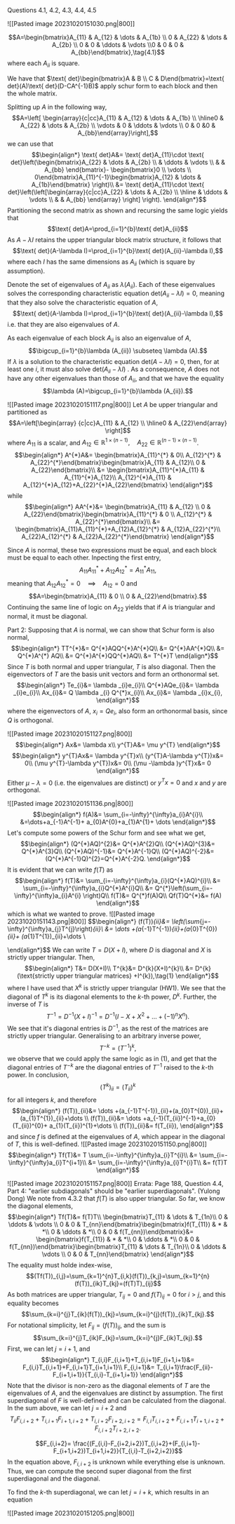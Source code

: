 Questions 4.1, 4.2, 4.3, 4.4, 4.5

![[Pasted image 20231020151030.png|800]]

$$A=\begin{bmatrix}A_{11} & A_{12} & \dots & A_{1b} \\ 0 & A_{22} & \dots & A_{2b} \\ 0 & 0  &  \ddots & \vdots \\0  & 0  &  0 &  A_{bb}\end{bmatrix},\tag{4.1}$$
where each $A_{ii}$ is square.

We have that $\text{ det}\begin{bmatrix}A & B \\ C & D\end{bmatrix}=\text{ det}(A)\text{ det}(D-CA^{-1}B)$ 
apply schur form to each block and then the whole matrix.

Splitting up $A$ in the following way,
$$A=\left[ \begin{array}{c|cc}A_{11} & A_{12} & \dots & A_{1b} \\ \hline0 & A_{22} & \dots & A_{2b} \\ \vdots & 0  &  \ddots & \vdots \\ 0 & 0  &0   &  A_{bb}\end{array}\right],$$
we can use that 
$$\begin{align*}
\text{ det}A&= \text{ det}A_{11}\cdot \text{ det}\left(\begin{bmatrix}A_{22} & \dots & A_{2b} \\  & \ddots & \vdots \\  &   & A_{bb} \end{bmatrix}- \begin{bmatrix}0 \\ \vdots \\ 0\end{bmatrix}A_{11}^{-1}\begin{bmatrix}A_{12} & \dots  & A_{1b}\end{bmatrix} \right)\\
&= \text{ det}A_{11}\cdot \text{ det}\left(\left[\begin{array}{c|cc}A_{22} & \dots & A_{2b} \\ \hline & \ddots & \vdots \\  &   & A_{bb} \end{array} \right] \right).
\end{align*}$$
Partitioning the second matrix as shown and recursing the same logic yields that
$$\text{ det}A=\prod_{i=1}^{b}\text{ det}A_{ii}$$
As $A-\lambda I$ retains the upper triangular block matrix structure, it follows that
$$\text{ det}(A-\lambda I)=\prod_{i=1}^{b}\text{ det}(A_{ii}-\lambda I),$$
where each $I$ has the same dimensions as $A_{ii}$ (which is square by assumption).

Denote the set of eigenvalues of $A_{ii}$ as $\lambda (A_{ii})$. Each of these eigenvalues solves the corresponding characteristic equation $\text{ det}(A_{ii}-\lambda I)=0$, meaning that they also solve the characteristic equation of $A$,
$$\text{ det}(A-\lambda I)=\prod_{i=1}^{b}\text{ det}(A_{ii}-\lambda I),$$
i.e. that they are also eigenvalues of $A$.

As each eigenvalue of each block $A_{ii}$ is also an eigenvalue of $A$, 
$$\bigcup_{i=1}^{b}\lambda (A_{ii}) \subseteq \lambda (A).$$
If $\lambda$ is a solution to the characteristic equation $\text{ det}(A-\lambda I)=0$, then, for at least one $i$, it must also solve $\text{ det}(A_{ii}-\lambda I)$ . As a consequence, $A$ does not have any other eigenvalues than those of $A_{ii}$, and that we have the equality
$$\lambda (A)=\bigcup_{i=1}^{b}\lambda (A_{ii}).$$

![[Pasted image 20231020151117.png|800]]
Let $A$ be upper triangular and partitioned as
$$A=\left[\begin{array} {c|cc}A_{11} & A_{12} \\ \hline0 & A_{22}\end{array} \right]$$
where $A_{11}$ is a scalar, and $A_{12}\in \mathbb{R}^{1\times (n-1)}, \quad A_{22}\in \mathbb{R}^{(n-1)\times(n-1)}$.
$$\begin{align*}
A^{*}A&= \begin{bmatrix}A_{11}^{*} & 0\\
A_{12}^{*} & A_{22}^{*}\end{bmatrix}\begin{bmatrix}A_{11} & A_{12}\\
0 & A_{22}\end{bmatrix}\\
&= \begin{bmatrix}A_{11}^{*}A_{11} & A_{11}^{*}A_{12}\\
A_{12}^{*}A_{11} & A_{12}^{*}A_{12}+A_{22}^{*}A_{22}\end{bmatrix}
\end{align*}$$
while
$$\begin{align*}
AA^{*}&= \begin{bmatrix}A_{11} & A_{12} \\ 0 & A_{22}\end{bmatrix}\begin{bmatrix}A_{11}^{*} & 0 \\ A_{12}^{*} & A_{22}^{*}\end{bmatrix}\\
&= \begin{bmatrix}A_{11}A_{11}^{*}+A_{12}A_{12}^{*} & A_{12}A_{22}^{*}\\
A_{22}A_{12}^{*} & A_{22}A_{22}^{*}\end{bmatrix}
\end{align*}$$

Since $A$ is normal, these two expressions must be equal, and each block must be equal to each other. Inpecting the first entry,
$$A_{11}A^{*}_{11}+A_{12}A_{12}^{*}=A_{11}^{*}A_{11},$$
meaning that $A_{12}A_{12}^{*}=0 \quad\implies\quad A_{12}=0$ and
$$A=\begin{bmatrix}A_{11} & 0 \\ 0 & A_{22}\end{bmatrix}.$$
Continuing the same line of logic on $A_{22}$ yields that  if $A$ is triangular and normal, it must be diagonal.

Part 2:
Supposing that $A$ is normal, we can show that Schur form is also normal,
$$\begin{align*}
TT^{*}&= Q^{*}AQQ^{*}A^{*}Q\\
&= Q^{*}AA^{*}Q\\
&= Q^{*}A^{*} AQ\\
&= Q^{*}A^{*}QQ^{*}AQ\\
&= T^{*}T
\end{align*}$$
Since $T$ is both normal and upper triangular, $T$ is also diagonal. Then the eigenvectors of $T$ are the basis unit vectors and form an orthonormal set.
$$\begin{align*}
Te_{i}&= \lambda _{i}e_{i}\\
Q^{*}AQe_{i}&= \lambda _{i}e_{i}\\
Ax_{i}&= Q \lambda _{i} Q^{*}x_{i}\\
Ax_{i}&= \lambda _{i}x_{i},
\end{align*}$$
where the eigenvectors of $A$, $x_{i}=Qe_{i}$, also form an orthonormal basis, since $Q$ is orthogonal.

![[Pasted image 20231020151127.png|800]]
$$\begin{align*}
Ax&= \lambda x\\
y^{T}A&= \mu y^{T}
\end{align*}$$
$$\begin{align*}
y^{T}Ax&= \lambda y^{T}x\\
(y^{T}A-\lambda y^{T})x&= 0\\
(\mu y^{T}-\lambda y^{T})x&= 0\\
(\mu -\lambda )y^{T}x&= 0
\end{align*}$$
Either $\mu -\lambda =0$ (i.e. the eigenvalues are distinct) or $y^{T}x=0$ and $x$ and $y$ are orthogonal.

![[Pasted image 20231020151136.png|800]]
$$\begin{align*}
f(A)&= \sum_{i=-\infty}^{\infty}a_{i}A^{i}\\
&=\dots+a_{-1}A^{-1}+ a_{0}A^{0}+a_{1}A^{1}+ \dots
\end{align*}$$
Let's compute some powers of the Schur form and see what we get,
$$\begin{align*}
(Q^{*}AQ)^{2}&= Q^{*}A^{2}Q\\
(Q^{*}AQ)^{3}&= Q^{*}A^{3}Q\\
(Q^{*}AQ)^{-1}&= Q^{*}A^{-1}Q\\
(Q^{*}AQ)^{-2}&= (Q^{*}A^{-1}Q)^{2}=Q^{*}A^{-2}Q.
\end{align*}$$
It is evident that we can write $f(T)$ as
$$\begin{align*}
f(T)&= \sum_{i=-\infty}^{\infty}a_{i}(Q^{*}AQ)^{i}\\
	&= \sum_{i=-\infty}^{\infty}a_{i}Q^{*}A^{i}Q\\
	&= Q^{*}\left(\sum_{i=-\infty}^{\infty}a_{i}A^{i} \right)Q\\
f(T)&= Q^{*}f(A)Q\\
Qf(T)Q^{*}&= f(A)
\end{align*}$$
which is what we wanted to prove.
![[Pasted image 20231020151143.png|800]]
$$\begin{align*}
(f(T))_{ii}&= \left(\sum_{j=-\infty}^{\infty}a_{j}T^{j}\right)_{ii}\\
&= \dots +(a_{-1}T^{-1})_{ii}+(a_{0}T^{0})_{ii}+ (a_{1}T^{1})_{ii}+\dots \\

\end{align*}$$
We can write $T=D(X+I)$, where $D$ is diagonal and $X$ is strictly upper triangular. Then,
$$\begin{align*}
T&= D(X+I)\\
T^{k}&= D^{k}(X+I)^{k}\\
&= D^{k}(\text{strictly upper triangular matrices} +I^{k}),\tag{1}
\end{align*}$$
where I have used that $X^{k}$ is strictly upper triangular (HW1). We see that the diagonal of $T^{k}$ is its diagonal elements to the $k$-th power, $D^{k}$.
Further, the inverse of $T$ is
$$T^{-1}=D^{-1}(X+I)^{-1}=D^{-1}(I-X+X^{2}+\dots+(-1)^{n}X^{n}).$$
We see that it's diagonal entries is $D^{-1}$, as the rest of the matrices are strictly upper triangular.
Generalising to an arbitrary inverse power,
$$T^{-k}=(T^{-1})^{k},$$
we observe that we could apply the same logic as in $(1)$, and get that the diagonal entries of $T^{-k}$ are the diagonal entries of $T^{-1}$ raised to the $k$-th power. In conclusion,
$$(T^{k})_{ii}=(T_{ii})^{k}$$
for all integers $k$, and therefore
$$\begin{align*}
(f(T))_{ii}&= \dots +(a_{-1}T^{-1})_{ii}+(a_{0}T^{0})_{ii}+ (a_{1}T^{1})_{ii}+\dots \\
(f(T))_{ii}&= \dots +a_{-1}(T_{ii})^{-1}+a_{0}(T_{ii})^{0}+ a_{1}(T_{ii})^{1}+\dots \\
(f(T))_{ii}&= f(T_{ii}),
\end{align*}$$
and since $f$ is defined at the eigenvalues of $A$, which appear in the diagonal of $T$, this is well-defined.
![[Pasted image 20231020151150.png|800]]
$$\begin{align*}
Tf(T)&= T \sum_{i=-\infty}^{\infty}a_{i}T^{i}\\
	&= \sum_{i=-\infty}^{\infty}a_{i}T^{i+1}\\
	&= \sum_{i=-\infty}^{\infty}a_{i}T^{i}T\\
&= f(T)T
\end{align*}$$

![[Pasted image 20231020151157.png|800]]
Errata: Page 188, Question 4.4, Part 4: "earlier subdiagonals" should be "earlier superdiagonals". (Yulong Dong)
We note from 4.3.2 that $f(T)$ is also upper triangular. So far, we know the diagonal elements,
$$\begin{align*}
Tf(T)&= f(T)T\\
\begin{bmatrix}T_{11} & \dots  & T_{1n}\\
0 & \ddots & \vdots \\
0 & 0 & T_{nn}\end{bmatrix}\begin{bmatrix}f(T_{11}) & * & *\\
0 & \ddots  & *\\
0 & 0 & f(T_{nn})\end{bmatrix}&= \begin{bmatrix}f(T_{11}) & * & *\\
0 & \ddots  & *\\
0 & 0 & f(T_{nn})\end{bmatrix}\begin{bmatrix}T_{11} & \dots  & T_{1n}\\
0 & \ddots & \vdots \\
0 & 0 & T_{nn}\end{bmatrix}
\end{align*}$$
The equality must holde index-wise,
$$(Tf(T))_{i,j}=\sum_{k=1}^{n}T_{i,k}(f(T))_{k,j}=\sum_{k=1}^{n}(f(T))_{ik}T_{kj}=(f(T)T)_{ij}$$
As both matrices are upper triangular, $T_{ij}=0$ and $f(T)_{ij}=0$ for $i>j$, and this equality becomes
$$\sum_{k=i}^{j}T_{ik}(f(T))_{kj}=\sum_{k=i}^{j}(f(T))_{ik}T_{kj}.$$
For notational simplicity, let $F_{ij}=(f(T))_{ij}$, and the sum is
$$\sum_{k=i}^{j}T_{ik}F_{kj}=\sum_{k=i}^{j}F_{ik}T_{kj}.$$
First, we can let $j=i+1$, and
$$\begin{align*}
T_{i,i}F_{i,i+1}+T_{i,i+1}F_{i+1,i+1}&= F_{i,i}T_{i,i+1}+F_{i,i+1}T_{i+1,i+1}\\
F_{i,i+1}&= T_{i,i+1}\frac{F_{ii}-F_{i+1,i+1}}{T_{i,i}-T_{i+1,i+1}}
\end{align*}$$
Note that the divisor is non-zero as the diagonal elements of $T$ are the eigenvalues of $A$, and the eigenvalues are distinct by assumption. 
The first superdiagonal of $F$ is well-defined and can be calculated from the diagonal. 
In the sum above, we can let $j=i+2$ and
$$T_{ii}F_{i,i+2}+T_{i,i+1}F_{i+1,i+2}+T_{i,i+2}F_{i+2,i+2}=F_{i,i}T_{i,i+2}+F_{i,i+1}T_{i+1,i+2}+F_{i,i+2}T_{i+2,i+2}.$$

$$F_{i,i+2}= \frac{(F_{i,i}-F_{i+2,i+2})T_{i,i+2}+(F_{i,i+1}-F_{i+1,i+2})T_{i+1,i+2}}{T_{i,i}-T_{i+2,i+2}}$$
In the equation above, $F_{i,i+2}$ is unknown while everything else is unknown. Thus, we can compute the second super diagonal from the first superdiagonal and the diagonal.

To find the $k$-th superdiagonal, we can let $j=i+k$, which results in an equation 



![[Pasted image 20231020151205.png|800]]
